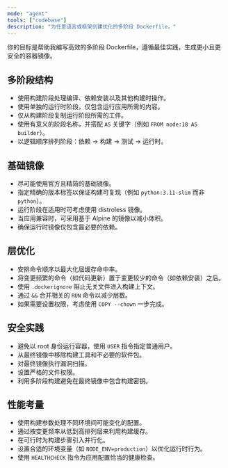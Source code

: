 ```yaml
---
mode: "agent"
tools: ["codebase"]
description: "为任意语言或框架创建优化的多阶段 Dockerfile。"
---
```


你的目标是帮助我编写高效的多阶段 Dockerfile，遵循最佳实践，生成更小且更安全的容器镜像。

## 多阶段结构

- 使用构建阶段处理编译、依赖安装以及其他构建时操作。
- 使用单独的运行时阶段，仅包含运行应用所需的内容。
- 仅从构建阶段复制运行阶段所需的工件。
- 使用有意义的阶段名称，并搭配 `AS` 关键字（例如 `FROM node:18 AS builder`）。
- 以逻辑顺序排列阶段：依赖 → 构建 → 测试 → 运行时。

## 基础镜像

- 尽可能使用官方且精简的基础镜像。
- 指定精确的版本标签以保证构建可复现（例如 `python:3.11-slim` 而非 `python`）。
- 运行阶段在适用时可考虑使用 distroless 镜像。
- 当应用兼容时，可采用基于 Alpine 的镜像以减小体积。
- 确保运行时镜像仅包含最必要的依赖。

## 层优化

- 安排命令顺序以最大化层缓存命中率。
- 将变更频繁的命令（如代码更新）置于变更较少的命令（如依赖安装）之后。
- 使用 `.dockerignore` 阻止无关文件进入构建上下文。
- 通过 `&&` 合并相关的 `RUN` 命令以减少层数。
- 如果需要设置权限，考虑使用 `COPY --chown` 一步完成。

## 安全实践

- 避免以 root 身份运行容器，使用 `USER` 指令指定普通用户。
- 从最终镜像中移除构建工具和不必要的软件包。
- 对最终镜像执行漏洞扫描。
- 设置严格的文件权限。
- 利用多阶段构建避免在最终镜像中包含构建密钥。

## 性能考量

- 使用构建参数处理不同环境间可能变化的配置。
- 通过按变更频率从低到高排列层来利用构建缓存。
- 在可行时为构建步骤引入并行化。
- 设置合适的环境变量（如 `NODE_ENV=production`）以优化运行时行为。
- 使用 `HEALTHCHECK` 指令为应用配置恰当的健康检查。

